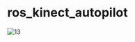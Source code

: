 # ros_kinect_autopilot

![13](https://github.com/user-attachments/assets/0ab86d0a-dff7-4018-9218-5e4a56a63145)
